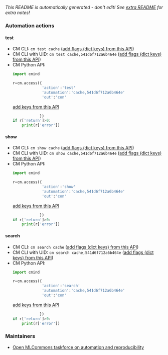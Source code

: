 *This README is automatically generated - don't edit! See [extra README](README-extra.md) for extra notes!*

### Automation actions

#### test

  * CM CLI: ```cm test cache``` ([add flags (dict keys) from this API](https://github.com/mlcommons/ck/tree/master/cm-mlops/automation/cache/module.py#L15))
  * CM CLI with UID: ```cm test cache,541d6f712a6b464e``` ([add flags (dict keys) from this API](https://github.com/mlcommons/ck/tree/master/cm-mlops/automation/cache/module.py#L15))
  * CM Python API:
    ```python
    import cmind

    r=cm.access({
                 'action':'test'
                 'automation':'cache,541d6f712a6b464e'
                 'out':'con'
    ```
    [add keys from this API](https://github.com/mlcommons/ck/tree/master/cm-mlops/automation/cache/module.py#L15)
    ```python
                })
    if r['return']>0:
        print(r['error'])
    ```

#### show

  * CM CLI: ```cm show cache``` ([add flags (dict keys) from this API](https://github.com/mlcommons/ck/tree/master/cm-mlops/automation/cache/module.py#L54))
  * CM CLI with UID: ```cm show cache,541d6f712a6b464e``` ([add flags (dict keys) from this API](https://github.com/mlcommons/ck/tree/master/cm-mlops/automation/cache/module.py#L54))
  * CM Python API:
    ```python
    import cmind

    r=cm.access({
                 'action':'show'
                 'automation':'cache,541d6f712a6b464e'
                 'out':'con'
    ```
    [add keys from this API](https://github.com/mlcommons/ck/tree/master/cm-mlops/automation/cache/module.py#L54)
    ```python
                })
    if r['return']>0:
        print(r['error'])
    ```

#### search

  * CM CLI: ```cm search cache``` ([add flags (dict keys) from this API](https://github.com/mlcommons/ck/tree/master/cm-mlops/automation/cache/module.py#L153))
  * CM CLI with UID: ```cm search cache,541d6f712a6b464e``` ([add flags (dict keys) from this API](https://github.com/mlcommons/ck/tree/master/cm-mlops/automation/cache/module.py#L153))
  * CM Python API:
    ```python
    import cmind

    r=cm.access({
                 'action':'search'
                 'automation':'cache,541d6f712a6b464e'
                 'out':'con'
    ```
    [add keys from this API](https://github.com/mlcommons/ck/tree/master/cm-mlops/automation/cache/module.py#L153)
    ```python
                })
    if r['return']>0:
        print(r['error'])
    ```

### Maintainers

* [Open MLCommons taskforce on automation and reproducibility](https://cKnowledge.org/mlcommons-taskforce)